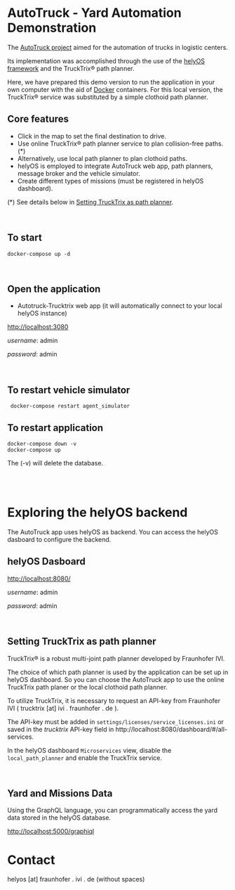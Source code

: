 # AutoTruck - Yard Automation Demonstration

The [AutoTruck project](https://www.ivi.fraunhofer.de/en/research-fields/autonomous-systems/autotruck.html) aimed for the automation of trucks in logistic centers.

Its implementation was accomplished through the use of the [helyOS framework](https://helyos-manual.readthedocs.io/en/latest/) and the TruckTrix&reg; path planner.<br>

Here, we have prepared this demo version to run the application in your own computer with the aid of [Docker](https://www.docker.com/) containers.
For this local version, the TruckTrix&reg; service was substituted by a simple clothoid path planner.

 ## Core features
  * Click in the map to set the final destination to drive.
  * Use online TruckTrix&reg; path planner service to plan collision-free paths. (*)
  * Alternatively, use local path planner to plan clothoid paths.
  * helyOS is employed to integrate AutoTruck web app, path planners, message broker and the vehicle simulator.
  * Create different types of missions (must be registered in helyOS dashboard).

(*) See details below in [Setting TruckTrix as path planner](#setting-trucktrix-as-path-planner).



</br>

 ## To start
 
```
docker-compose up -d
```

</br>

## Open the application

* Autotruck-Trucktrix web app (it will automatically connect to your local helyOS instance)

[http://localhost:3080](http://localhost:3080/)

*username*: admin

*password*: admin

</br>

 ## To restart vehicle simulator
```
 docker-compose restart agent_simulator
 ```

 ## To restart application

```
docker-compose down -v
docker-compose up
```
The (-v) will delete the database.

</br>
</br>



# Exploring the helyOS backend

The AutoTruck app uses helyOS as backend. You can access the helyOS dasboard to configure the backend.


## helyOS Dasboard

[http://localhost:8080/](http://localhost:8080/)

*username*: admin

*password*: admin

<br>


## Setting TruckTrix as path planner

TruckTrix&reg; is a robust multi-joint path planner developed by Fraunhofer IVI. </br> 

The choice of which path planner is used by the application can be set up in helyOS dashboard. 
So you can choose the AutoTruck app to use the online TruckTrix path planer or the local clothoid path planner.

To utilize TruckTrix, it is necessary to request an API-key from Fraunhofer IVI ( trucktrix [at] ivi . fraunhofer . de ).

The API-key must be added in `settings/licenses/service_licenses.ini` or saved in the *trucktrix* API-key field in http://localhost:8080/dashboard/#/all-services.

In the helyOS dashboard `Microservices` view, disable the `local_path_planner` and enable the TruckTrix service.

<br>

## Yard and Missions Data
Using the GraphQL language, you can programmatically access the yard data stored in the helyOS database.

[http://localhost:5000/graphiql](http://localhost:5000/graphiql)
 



# Contact
helyos [at] fraunhofer . ivi . de (without spaces)


<!-- ## Production
<img src="image/Docker_architeture.png" alt="drawing" width="800"/>



## Development
<img src="image/Devarch.png" alt="drawing" width="800"/> -->
